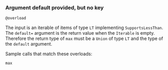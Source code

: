 ### Argument default provided, but no key

```
@overload
```

The input is an iterable of items of type `LT` implementing `SupportsLessThan`. The `default=` argument is the return value when the `Iterable` is empty. Therefore the return type of `max` must be a `Union` of type `LT` and the type of the `default` argument.

Sample calls that match these overloads:

```
max
```